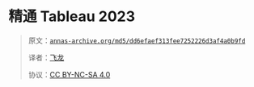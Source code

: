 # 精通 Tableau 2023

> 原文：[`annas-archive.org/md5/dd6efaef313fee7252226d3af4a0b9fd`](https://annas-archive.org/md5/dd6efaef313fee7252226d3af4a0b9fd)
> 
> 译者：[飞龙](https://github.com/wizardforcel)
> 
> 协议：[CC BY-NC-SA 4.0](http://creativecommons.org/licenses/by-nc-sa/4.0/)